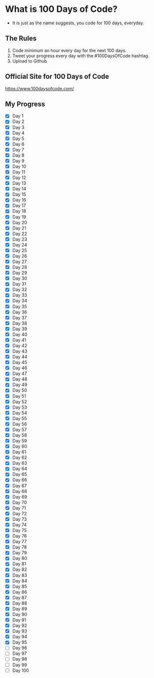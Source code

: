 What is 100 Days of Code?
=========================================================================

- It is just as the name suggests, you code for 100 days, everyday.

The Rules
-----------------------------------------------------------------------

1. Code minimum an hour every day for the next 100 days.
2. Tweet your progress every day with the #100DaysOfCode hashtag.
3. Upload to Github

Official Site for 100 Days of Code
------------------------------------------------------------------------

<https://www.100daysofcode.com/>

My Progress
------------------------------------------------------------------------

- [x] Day 1
- [x] Day 2
- [x] Day 3
- [x] Day 4
- [x] Day 5
- [x] Day 6
- [x] Day 7
- [x] Day 8
- [x] Day 9
- [x] Day 10
- [x] Day 11
- [x] Day 12
- [x] Day 13
- [x] Day 14
- [x] Day 15
- [x] Day 16
- [x] Day 17
- [x] Day 18
- [x] Day 19
- [x] Day 20
- [x] Day 21
- [x] Day 22
- [x] Day 23
- [x] Day 24
- [x] Day 25
- [x] Day 26
- [x] Day 27
- [x] Day 28
- [x] Day 29
- [x] Day 30
- [x] Day 31
- [x] Day 32
- [x] Day 33
- [x] Day 34
- [x] Day 35
- [x] Day 36
- [x] Day 37
- [x] Day 38
- [x] Day 39
- [x] Day 40
- [x] Day 41
- [x] Day 42
- [x] Day 43
- [x] Day 44
- [x] Day 45
- [x] Day 46
- [x] Day 47
- [x] Day 48
- [x] Day 49
- [x] Day 50
- [x] Day 51
- [x] Day 52
- [x] Day 53
- [x] Day 54
- [x] Day 55
- [x] Day 56
- [x] Day 57
- [x] Day 58
- [x] Day 59
- [x] Day 60
- [x] Day 61
- [x] Day 62
- [x] Day 63
- [x] Day 64
- [x] Day 65
- [x] Day 66
- [x] Day 67
- [x] Day 68
- [x] Day 69
- [x] Day 70
- [x] Day 71
- [x] Day 72
- [x] Day 73
- [x] Day 74
- [x] Day 75
- [x] Day 76
- [x] Day 77
- [x] Day 78
- [x] Day 79
- [x] Day 80
- [x] Day 81
- [x] Day 82
- [x] Day 83
- [x] Day 84
- [x] Day 85
- [x] Day 86
- [x] Day 87
- [x] Day 88
- [x] Day 89
- [x] Day 90
- [x] Day 91
- [x] Day 92
- [x] Day 93
- [x] Day 94
- [x] Day 95
- [ ] Day 96
- [ ] Day 97
- [ ] Day 98
- [ ] Day 99
- [ ] Day 100
